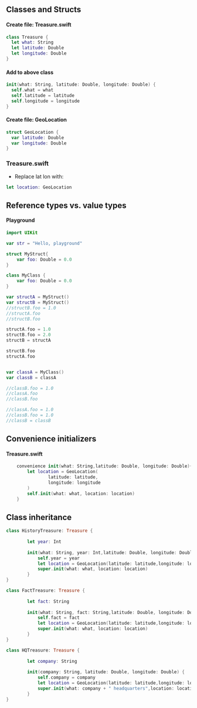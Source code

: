 ## Classes and Structs

#### Create file: Treasure.swift

```swift
class Treasure {
  let what: String
  let latitude: Double
  let longitude: Double
}
```
####  Add to above class

```swift
init(what: String, latitude: Double, longitude: Double) {
  self.what = what
  self.latitude = latitude
  self.longitude = longitude
}
```
#### Create file: GeoLocation

```swift
struct GeoLocation {
  var latitude: Double
  var longitude: Double
}
```

### Treasure.swift

- Replace lat lon with:

```swift
let location: GeoLocation
```
## Reference types vs. value types

#### Playground

```swift
import UIKit

var str = "Hello, playground"

struct MyStruct{
    var foo: Double = 0.0
}

class MyClass {
    var foo: Double = 0.0
}

var structA = MyStruct()
var structB = MyStruct()
//structB.foo = 1.0
//structA.foo
//structB.foo

structA.foo = 1.0
structB.foo = 2.0
structB = structA

structB.foo
structA.foo


var classA = MyClass()
var classB = classA

//classB.foo = 1.0
//classA.foo
//classB.foo

//classA.foo = 1.0
//classB.foo = 1.0
//classB = classB
```
## Convenience initializers

#### Treasure.swift
```swift
    convenience init(what: String,latitude: Double, longitude: Double){
        let location = GeoLocation(
                latitude: latitude,
                longitude: longitude
        )
        self.init(what: what, location: location)
    }
```

## Class inheritance
```swift
class HistoryTreasure: Treasure {
        
        let year: Int
        
        init(what: String, year: Int,latitude: Double, longitude: Double){
            self.year = year
            let location = GeoLocation(latitude: latitude,longitude: longitude)
            super.init(what: what, location: location)
        }
}

class FactTreasure: Treasure {
        
        let fact: String
        
        init(what: String, fact: String,latitude: Double, longitude: Double){
            self.fact = fact
            let location = GeoLocation(latitude: latitude,longitude: longitude)
            super.init(what: what, location: location)
        }
}

class HQTreasure: Treasure {
            
        let company: String
        
        init(company: String, latitude: Double, longitude: Double) {
            self.company = company
            let location = GeoLocation(latitude: latitude,longitude: longitude)
            super.init(what: company + " headquarters",location: location)
        }
}
```
